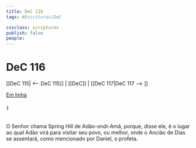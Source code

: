 ```yaml
---
title: DeC 116
tags: #Escrituras\DeC

cssclass: scriptures
publish: false
people:
---
```


# DeC 116
[[DeC 115| <-- DeC 115]] | [[DeC]] | [[DeC 117|DeC 117 --> ]]

[Em linha](https://churchofjesuschrist.org/study/scriptures/dc-testament/dc/116?lang=por)

###### 1 
O Senhor chama Spring Hill de Adão-ondi-Amã, porque, disse ele, é o lugar ao qual Adão virá para visitar seu povo, ou melhor, onde o Ancião de Dias se assentará, como mencionado por Daniel, o profeta.

